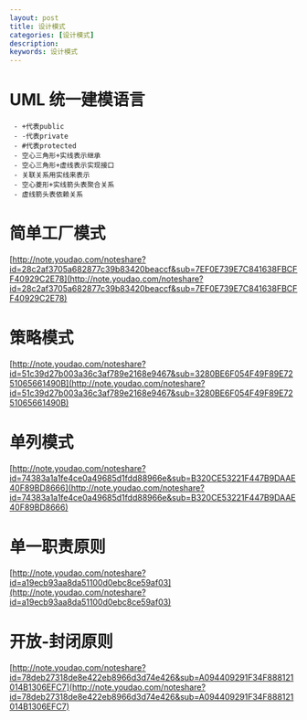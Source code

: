 ```yaml
---
layout: post
title: 设计模式
categories: [设计模式]
description:
keywords: 设计模式
---
```

# UML 统一建模语言
     - +代表public
     - -代表private
     - #代表protected
     - 空心三角形+实线表示继承
     - 空心三角形+虚线表示实现接口
     - 关联关系用实线来表示
     - 空心菱形+实线箭头表聚合关系
     - 虚线箭头表依赖关系

# 简单工厂模式
 [http://note.youdao.com/noteshare?id=28c2af3705a682877c39b83420beaccf&sub=7EF0E739E7C841638FBCFF40929C2E78](http://note.youdao.com/noteshare?id=28c2af3705a682877c39b83420beaccf&sub=7EF0E739E7C841638FBCFF40929C2E78)
# 策略模式
 [http://note.youdao.com/noteshare?id=51c39d27b003a36c3af789e2168e9467&sub=3280BE6F054F49F89E7251065661490B](http://note.youdao.com/noteshare?id=51c39d27b003a36c3af789e2168e9467&sub=3280BE6F054F49F89E7251065661490B)
# 单列模式
  [http://note.youdao.com/noteshare?id=74383a1a1fe4ce0a49685d1fdd88966e&sub=B320CE53221F447B9DAAE40F89BD8666](http://note.youdao.com/noteshare?id=74383a1a1fe4ce0a49685d1fdd88966e&sub=B320CE53221F447B9DAAE40F89BD8666)
# 单一职责原则
  [http://note.youdao.com/noteshare?id=a19ecb93aa8da51100d0ebc8ce59af03](http://note.youdao.com/noteshare?id=a19ecb93aa8da51100d0ebc8ce59af03)
# 开放-封闭原则
 [http://note.youdao.com/noteshare?id=78deb27318de8e422eb8966d3d74e426&sub=A094409291F34F888121014B1306EFC7](http://note.youdao.com/noteshare?id=78deb27318de8e422eb8966d3d74e426&sub=A094409291F34F888121014B1306EFC7)
